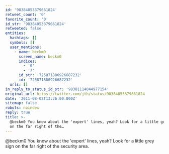 ```yaml
---
id: '98384053379661824'
retweet_count: '0'
favorite_count: '0'
id_str: '98384053379661824'
retweeted: false
entities:
  hashtags: []
  symbols: []
  user_mentions:
    - name: beckm0
      screen_name: beckm0
      indices:
        - '0'
        - '7'
      id_str: '725871880926687232'
      id: '725871880926687232'
  urls: []
in_reply_to_status_id_str: '98381114044977154'
original_url: https://twitter.com/jth/status/98384053379661824
date: '2011-08-02T13:26:00.000Z'
sitemap: false
robots: noindex
reply: true
title: >-
  @beckm0 You know about the 'expert' lines, yeah? Look for a little grey sign
  on the far right of the…
---
```


@beckm0 You know about the 'expert' lines, yeah? Look for a little grey sign on the far right of the security area.